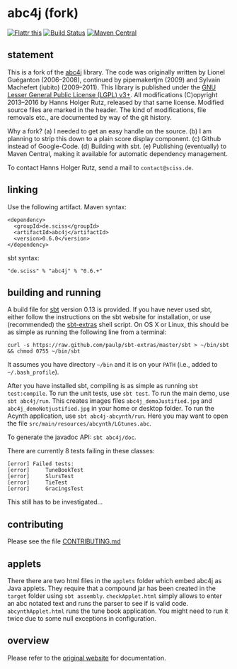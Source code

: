 # abc4j (fork)

[![Flattr this](http://api.flattr.com/button/flattr-badge-large.png)](https://flattr.com/submit/auto?user_id=sciss&url=https%3A%2F%2Fgithub.com%2FSciss%2Fabc4j&title=abc4j&language=Scala&tags=github&category=software)
[![Build Status](https://travis-ci.org/Sciss/abc4j.svg?branch=master)](https://travis-ci.org/Sciss/abc4j)
[![Maven Central](https://maven-badges.herokuapp.com/maven-central/de.sciss/abc4j/badge.svg)](https://maven-badges.herokuapp.com/maven-central/de.sciss/abc4j)

## statement

This is a fork of the [abc4j](https://code.google.com/p/abc4j/) library. The code was originally written by Lionel Guéganton (2006–2008), continued by pipemakertjm (2009) and Sylvain Machefert (iubito) (2009–2011). This library is published under the [GNU Lesser General Public License (LGPL) v3+](https://raw.github.com/Sciss/abc4j/master/LICENSE). All modifications (C)opyright 2013&ndash;2016 by Hanns Holger Rutz, released by that same license. Modified source files are marked in the header. The kind of modifications, file removals etc., are documented by way of the git history.

Why a fork? (a) I needed to get an easy handle on the source. (b) I am planning to strip this down to a plain score display component. (c) Github instead of Google-Code. (d) Building with sbt. (e) Publishing (eventually) to Maven Central, making it available for automatic dependency management.

To contact Hanns Holger Rutz, send a mail to `contact@sciss.de`.

## linking

Use the following artifact. Maven syntax:

    <dependency>
      <groupId>de.sciss</groupId>
      <artifactId>abc4j</artifactId>
      <version>0.6.0</version>
    </dependency>

sbt syntax:

    "de.sciss" % "abc4j" % "0.6.+"

## building and running

A build file for [sbt](http://www.scala-sbt.org/) version 0.13 is provided. If you have never used sbt, either follow the instructions on the sbt website for installation, or use (recommended) the [sbt-extras](https://github.com/paulp/sbt-extras) shell script. On OS X or Linux, this should be as simple as running the following line from a terminal:

    curl -s https://raw.github.com/paulp/sbt-extras/master/sbt > ~/bin/sbt && chmod 0755 ~/bin/sbt

It assumes you have directory `~/bin` and it is on your `PATH` (i.e., added to `~/.bash_profile`).

After you have installed sbt, compiling is as simple as running `sbt test:compile`. To run the unit tests, use `sbt test`. To run the main demo, use `sbt abc4j/run`. This creates images files `abc4j_demoJustified.jpg` and `abc4j_demoNotjustified.jpg` in your home or desktop folder. To run the Acynth application, use `sbt abc4j-abcynth/run`. Here you may want to open the file `src/main/resources/abcynth/LGtunes.abc`.

To generate the javadoc API: `sbt abc4j/doc`.

There are currently 8 tests failing in these classes:

    [error] Failed tests:
    [error] 	TuneBookTest
    [error] 	SlursTest
    [error] 	TieTest
    [error] 	GracingsTest

This still has to be investigated...

## contributing

Please see the file [CONTRIBUTING.md](CONTRIBUTING.md)

## applets

There there are two html files in the `applets` folder which embed abc4j as Java applets. They require that a compound jar has been created in the `target` folder using `sbt assembly`. `checkApplet.html` simply allows to enter an abc notated text and runs the parser to see if is valid code. `abcynthApplet.html` runs the tune book application. You might need to run it twice due to some null exceptions in configuration.

## overview

Please refer to the [original website](https://code.google.com/p/abc4j/) for documentation.
